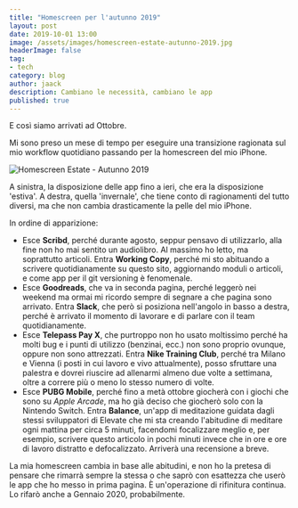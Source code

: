 ```yaml
---
title: "Homescreen per l'autunno 2019"
layout: post
date: 2019-10-01 13:00
image: /assets/images/homescreen-estate-autunno-2019.jpg
headerImage: false
tag:
- tech
category: blog
author: jaack
description: Cambiano le necessità, cambiano le app
published: true
---
```


E così siamo arrivati ad Ottobre.

Mi sono preso un mese di tempo per eseguire una transizione ragionata sul mio workflow quotidiano passando per la homescreen del mio iPhone.

<img src="https://jaack.me/assets/images/homescreen-estate-autunno-2019-jpg" alt="Homescreen Estate - Autunno 2019" />

A sinistra, la disposizione delle app fino a ieri, che era la disposizione 'estiva'. A destra, quella 'invernale', che tiene conto di ragionamenti del tutto diversi, ma che non cambia drasticamente la pelle del mio iPhone.

In ordine di apparizione:

- Esce **Scribd**, perché durante agosto, seppur pensavo di utilizzarlo, alla fine non ho mai sentito un audiolibro. Al massimo ho letto, ma soprattutto articoli. Entra **Working Copy**, perché mi sto abituando a scrivere quotidianamente su questo sito, aggiornando moduli o articoli, e come app per il git versioning è fenomenale.
- Esce **Goodreads**, che va in seconda pagina, perché leggerò nei weekend ma ormai mi ricordo sempre di segnare a che pagina sono arrivato. Entra **Slack**, che però si posiziona nell'angolo in basso a destra, perché è arrivato il momento di lavorare e di parlare con il team quotidianamente.
- Esce **Telepass Pay X**, che purtroppo non ho usato moltissimo perché ha molti bug e i punti di utilizzo (benzinai, ecc.) non sono proprio ovunque, oppure non sono attrezzati. Entra **Nike Training Club**, perché tra Milano e Vienna (i posti in cui lavoro e vivo attualmente), posso sfruttare una palestra e dovrei riuscire ad allenarmi almeno due volte a settimana, oltre a correre più o meno lo stesso numero di volte.
- Esce **PUBG Mobile**, perché fino a metà ottobre giocherà con i giochi che sono su *Apple Arcade*, ma ho già deciso che giocherò solo con la Nintendo Switch. Entra **Balance**, un'app di meditazione guidata dagli stessi sviluppatori di Elevate che mi sta creando l'abitudine di meditare ogni mattina per circa 5 minuti, facendomi focalizzare meglio e, per esempio, scrivere questo articolo in pochi minuti invece che in ore e ore di lavoro distratto e defocalizzato. Arriverà una recensione a breve.

La mia homescreen cambia in base alle abitudini, e non ho la pretesa di pensare che rimarrà sempre la stessa o che saprò con esattezza che userò le app che ho messo in prima pagina. È un'operazione di rifinitura continua. Lo rifarò anche a Gennaio 2020, probabilmente.
